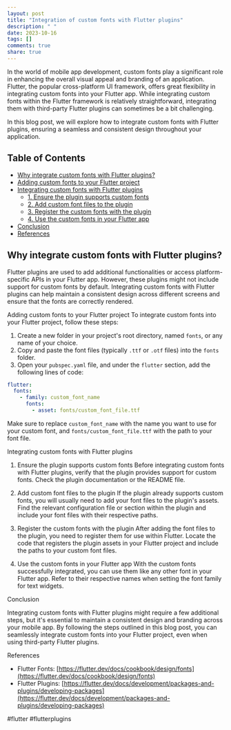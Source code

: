 ```yaml
---
layout: post
title: "Integration of custom fonts with Flutter plugins"
description: " "
date: 2023-10-16
tags: []
comments: true
share: true
---
```


In the world of mobile app development, custom fonts play a significant role in enhancing the overall visual appeal and branding of an application. Flutter, the popular cross-platform UI framework, offers great flexibility in integrating custom fonts into your Flutter app. While integrating custom fonts within the Flutter framework is relatively straightforward, integrating them with third-party Flutter plugins can sometimes be a bit challenging. 

In this blog post, we will explore how to integrate custom fonts with Flutter plugins, ensuring a seamless and consistent design throughout your application.

## Table of Contents
- [Why integrate custom fonts with Flutter plugins?](#why-integrate-custom-fonts-with-flutter-plugins)
- [Adding custom fonts to your Flutter project](#adding-custom-fonts-to-your-flutter-project)
- [Integrating custom fonts with Flutter plugins](#integrating-custom-fonts-with-flutter-plugins)
   - [1. Ensure the plugin supports custom fonts](#1-ensure-the-plugin-supports-custom-fonts)
   - [2. Add custom font files to the plugin](#2-add-custom-font-files-to-the-plugin)
   - [3. Register the custom fonts with the plugin](#3-register-the-custom-fonts-with-the-plugin)
   - [4. Use the custom fonts in your Flutter app](#4-use-the-custom-fonts-in-your-flutter-app)
- [Conclusion](#conclusion)
- [References](#references)

## Why integrate custom fonts with Flutter plugins?
Flutter plugins are used to add additional functionalities or access platform-specific APIs in your Flutter app. However, these plugins might not include support for custom fonts by default. Integrating custom fonts with Flutter plugins can help maintain a consistent design across different screens and ensure that the fonts are correctly rendered.

Adding custom fonts to your Flutter project
To integrate custom fonts into your Flutter project, follow these steps:

1. Create a new folder in your project's root directory, named `fonts`, or any name of your choice.
2. Copy and paste the font files (typically `.ttf` or `.otf` files) into the `fonts` folder.
3. Open your `pubspec.yaml` file, and under the `flutter` section, add the following lines of code:

```yaml
flutter:
  fonts:
    - family: custom_font_name
      fonts:
        - asset: fonts/custom_font_file.ttf
```
Make sure to replace `custom_font_name` with the name you want to use for your custom font, and `fonts/custom_font_file.ttf` with the path to your font file.

Integrating custom fonts with Flutter plugins

1. Ensure the plugin supports custom fonts
Before integrating custom fonts with Flutter plugins, verify that the plugin provides support for custom fonts. Check the plugin documentation or the README file.

2. Add custom font files to the plugin
If the plugin already supports custom fonts, you will usually need to add your font files to the plugin's assets. Find the relevant configuration file or section within the plugin and include your font files with their respective paths.

3. Register the custom fonts with the plugin
After adding the font files to the plugin, you need to register them for use within Flutter. Locate the code that registers the plugin assets in your Flutter project and include the paths to your custom font files.

4. Use the custom fonts in your Flutter app
With the custom fonts successfully integrated, you can use them like any other font in your Flutter app. Refer to their respective names when setting the font family for text widgets.

Conclusion

Integrating custom fonts with Flutter plugins might require a few additional steps, but it's essential to maintain a consistent design and branding across your mobile app. By following the steps outlined in this blog post, you can seamlessly integrate custom fonts into your Flutter project, even when using third-party Flutter plugins.

References

- Flutter Fonts: [https://flutter.dev/docs/cookbook/design/fonts](https://flutter.dev/docs/cookbook/design/fonts)
- Flutter Plugins: [https://flutter.dev/docs/development/packages-and-plugins/developing-packages](https://flutter.dev/docs/development/packages-and-plugins/developing-packages)

#flutter #flutterplugins